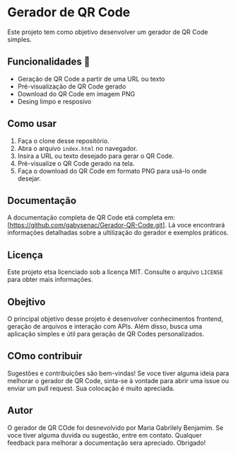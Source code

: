 # Gerador de QR Code
Este projeto tem como objetivo desenvolver um gerador de QR Code simples.

## Funcionalidades 🚀
- Geração de QR Code a partir de uma URL ou texto
- Pré-visualização de QR Code gerado
- Download do QR Code em imagem PNG
- Desing limpo e resposivo

## Como usar
1. Faça o clone desse repositório.
2. Abra o arquivo `index.html` no navegador.
3. Insira a URL ou texto desejado para gerar o QR Code.
4. Pré-visualize o QR Code gerado na tela.
5. Faça o download do QR Code em formato PNG para usá-lo onde desejar.

## Documentação
A documentação completa de QR Code etá completa em: [https://github.com/gabysenac/Gerador-QR-Code.git]. Lá voce encontrará informações detalhadas sobre a ultilização do gerador e exemplos práticos.

## Licença
Este projeto etsa licenciado sob a licença MIT. Consulte o arquivo `LICENSE` para obter mais informações.

## Obejtivo
O principal objetivo desse projeto é desenvolver conhecimentos frontend, geração de arquivos e interação com APIs. Além disso, busca uma aplicação simples e útil para geração de QR Codes personalizados.

## COmo contribuir
Sugestões e contribuições são bem-vindas! Se voce tiver alguma ideia para melhorar o gerador de QR Code, sinta-se à vontade para abrir uma issue ou enviar um pull request. Sua colocação é muito apreciada.

## Autor 
O gerador de QR COde foi desnevolvido por Maria Gabrilely Benjamim. Se voce tiver alguma duvida ou sugestão, entre em contato. Qualquer feedback para melhorar a documentação sera apreciado. Obrigado!
